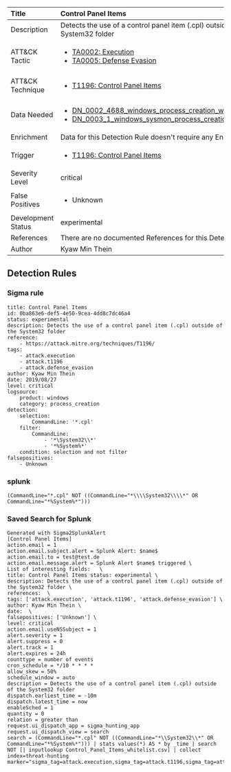 | Title                | Control Panel Items                                                                                                                                                 |
|:---------------------|:------------------------------------------------------------------------------------------------------------------------------------------------------------|
| Description          | Detects the use of a control panel item (.cpl) outside of the System32 folder                                                                                                                                           |
| ATT&amp;CK Tactic    |  <ul><li>[TA0002: Execution](https://attack.mitre.org/tactics/TA0002)</li><li>[TA0005: Defense Evasion](https://attack.mitre.org/tactics/TA0005)</li></ul>  |
| ATT&amp;CK Technique | <ul><li>[T1196: Control Panel Items](https://attack.mitre.org/techniques/T1196)</li></ul>  |
| Data Needed          | <ul><li>[DN_0002_4688_windows_process_creation_with_commandline](../Data_Needed/DN_0002_4688_windows_process_creation_with_commandline.md)</li><li>[DN_0003_1_windows_sysmon_process_creation](../Data_Needed/DN_0003_1_windows_sysmon_process_creation.md)</li></ul>  |
| Enrichment           |  Data for this Detection Rule doesn't require any Enrichments.  |
| Trigger              | <ul><li>[T1196: Control Panel Items](../Triggers/T1196.md)</li></ul>  |
| Severity Level       | critical |
| False Positives      | <ul><li>Unknown</li></ul>  |
| Development Status   | experimental |
| References           |  There are no documented References for this Detection Rule yet  |
| Author               | Kyaw Min Thein |


## Detection Rules

### Sigma rule

```
title: Control Panel Items
id: 0ba863e6-def5-4e50-9cea-4dd8c7dc46a4
status: experimental
description: Detects the use of a control panel item (.cpl) outside of the System32 folder
reference:
    - https://attack.mitre.org/techniques/T1196/
tags:
    - attack.execution
    - attack.t1196
    - attack.defense_evasion
author: Kyaw Min Thein
date: 2019/08/27
level: critical
logsource:
    product: windows
    category: process_creation
detection:
    selection:
        CommandLine: '*.cpl'
    filter:
        CommandLine:
            - '*\System32\\*'
            - '*%System%*'
    condition: selection and not filter
falsepositives:
    - Unknown

```





### splunk
    
```
(CommandLine="*.cpl" NOT ((CommandLine="*\\\\System32\\\\*" OR CommandLine="*%System%*")))
```






### Saved Search for Splunk

```
Generated with Sigma2SplunkAlert
[Control Panel Items]
action.email = 1
action.email.subject.alert = Splunk Alert: $name$
action.email.to = test@test.de
action.email.message.alert = Splunk Alert $name$ triggered \
List of interesting fields:   \
title: Control Panel Items status: experimental \
description: Detects the use of a control panel item (.cpl) outside of the System32 folder \
references:  \
tags: ['attack.execution', 'attack.t1196', 'attack.defense_evasion'] \
author: Kyaw Min Thein \
date:  \
falsepositives: ['Unknown'] \
level: critical
action.email.useNSSubject = 1
alert.severity = 1
alert.suppress = 0
alert.track = 1
alert.expires = 24h
counttype = number of events
cron_schedule = */10 * * * *
allow_skew = 50%
schedule_window = auto
description = Detects the use of a control panel item (.cpl) outside of the System32 folder
dispatch.earliest_time = -10m
dispatch.latest_time = now
enableSched = 1
quantity = 0
relation = greater than
request.ui_dispatch_app = sigma_hunting_app
request.ui_dispatch_view = search
search = (CommandLine="*.cpl" NOT ((CommandLine="*\\System32\\*" OR CommandLine="*%System%*"))) | stats values(*) AS * by _time | search NOT [| inputlookup Control_Panel_Items_whitelist.csv] | collect index=threat-hunting marker="sigma_tag=attack.execution,sigma_tag=attack.t1196,sigma_tag=attack.defense_evasion,level=critical"
```
